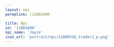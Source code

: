 ```yaml
---
layout: npc
permalink: /11001690

title: Npc
id: '11001690'
npc_name: 'Jayce'
icon_url: 'portrait/npc/11000516_trader2_p.png'
---
```

